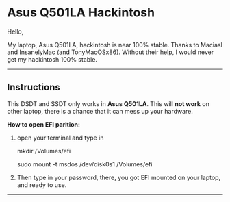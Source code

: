 Asus Q501LA Hackintosh
=====================


Hello,

My laptop, Asus Q501LA, hackintosh is near 100% stable. Thanks to Maciasl and InsanelyMac (and TonyMacOSx86). Without their help, I would never get my hackintosh 100% stable. 

----------


Instructions
---------

This DSDT and SSDT only works in **Asus Q501LA**. This will **not work** on other laptop, there is a chance that it can mess up your hardware.

**How to open EFI parition:**

 1. open your terminal and type in

    mkdir /Volumes/efi
    
    sudo mount -t msdos /dev/disk0s1 /Volumes/efi

 2. Then type in your password, there, you got EFI mounted on your laptop, and ready to use.

----------

